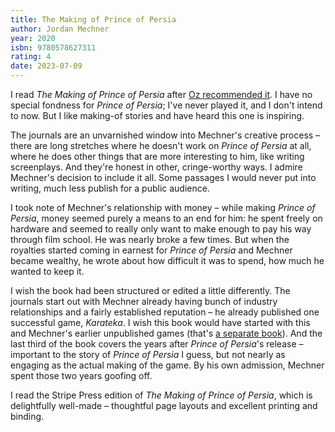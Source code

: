 ```yaml
---
title: The Making of Prince of Persia
author: Jordan Mechner
year: 2020
isbn: 9780578627311
rating: 4
date: 2023-07-09
---
```


I read *The Making of Prince of Persia* after [Oz recommended it](https://twitter.com/oznova_/status/1674172555937337344). I have no special fondness for *Prince of Persia*; I've never played it, and I don't intend to now. But I like making-of stories and have heard this one is inspiring.

The journals are an unvarnished window into Mechner's creative process – there are long stretches where he doesn't work on *Prince of Persia* at all, where he does other things that are more interesting to him, like writing screenplays. And they're honest in other, cringe-worthy ways. I admire Mechner's decision to include it all. Some passages I would never put into writing, much less publish for a public audience.

I took note of Mechner's relationship with money – while making *Prince of Persia*, money seemed purely a means to an end for him: he spent freely on hardware and seemed to really only want to make enough to pay his way through film school. He was nearly broke a few times. But when the royalties started coming in earnest for *Prince of Persia* and Mechner became wealthy, he wrote about how difficult it was to spend, how much he wanted to keep it.

I wish the book had been structured or edited a little differently. The journals start out with Mechner already having bunch of industry relationships and a fairly established reputation – he already published one successful game, *Karateka*. I wish this book would have started with this and Mechner's earlier unpublished games (that's [a separate book](https://www.amazon.com/dp/1480297232/?coliid=ISMT7TXCBZM29&colid=W25LBJUTGFAB&psc=1&ref_=list_c_wl_lv_ov_lig_dp_it)). And the last third of the book covers the years after *Prince of Persia*'s release – important to the story of *Prince of Persia* I guess, but not nearly as engaging as the actual making of the game. By his own admission, Mechner spent those two years goofing off.

I read the Stripe Press edition of *The Making of Prince of Persia*, which is delightfully well-made – thoughtful page layouts and excellent printing and binding.
